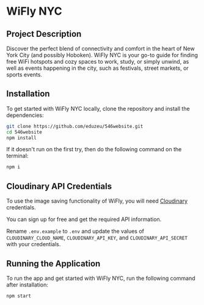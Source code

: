 # WiFly NYC


## Project Description

Discover the perfect blend of connectivity and comfort in the heart of New York City (and possibly Hoboken). WiFly NYC is your go-to guide for finding free WiFi hotspots and cozy spaces to work, study, or simply unwind, as well as events happening in the city, such as festivals, street markets, or sports events.

## Installation

To get started with WiFly NYC locally, clone the repository and install the dependencies:

```bash
git clone https://github.com/eduzeu/546website.git
cd 546website
npm install
```

If it doesn't run on the first try, then do the following command on the terminal: 
```bash
npm i
```


## Cloudinary API Credentials
To use the image saving functionality of WiFly, you will need [Cloudinary](https://cloudinary.com) credentials.

You can sign up for free and get the required API information.

Rename `.env.example` to `.env` and update the values of `CLOUDINARY_CLOUD_NAME`, `CLOUDINARY_API_KEY`, and `CLOUDINARY_API_SECRET` with your credentials.

## Running the Application

To run the app and get started with WiFly NYC, run the following command after installation: 

```bash
npm start
```
